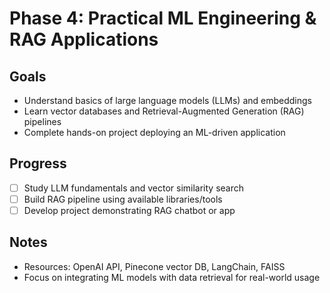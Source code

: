 # Phase 4: Practical ML Engineering & RAG Applications

## Goals
- Understand basics of large language models (LLMs) and embeddings
- Learn vector databases and Retrieval-Augmented Generation (RAG) pipelines
- Complete hands-on project deploying an ML-driven application

## Progress
- [ ] Study LLM fundamentals and vector similarity search
- [ ] Build RAG pipeline using available libraries/tools
- [ ] Develop project demonstrating RAG chatbot or app

## Notes
- Resources: OpenAI API, Pinecone vector DB, LangChain, FAISS
- Focus on integrating ML models with data retrieval for real-world usage
